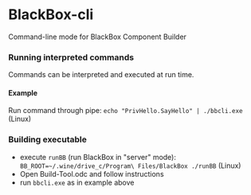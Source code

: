 # BlackBox-cli

Command-line mode for BlackBox Component Builder

### Running interpreted commands

Commands can be interpreted and executed at run time.

#### Example

Run command through pipe: ```echo "PrivHello.SayHello" | ./bbcli.exe``` (Linux)

### Building executable

- execute ```runBB``` (run BlackBox in "server" mode):  ```BB_ROOT=~/.wine/drive_c/Program\ Files/BlackBox ./runBB``` (Linux)
- Open Build-Tool.odc and follow instructions
- run ```bbcli.exe``` as in example above
